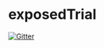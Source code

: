 # exposedTrial

[![Gitter](https://badges.gitter.im/Join%20Chat.svg)](https://gitter.im/SatoshiMukainakano/exposedTrial?utm_source=badge&utm_medium=badge&utm_campaign=pr-badge&utm_content=badge)